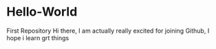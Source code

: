 # Hello-World
First Repository
 Hi there, I am actually really excited for joining Github, I hope i learn grt things
 

